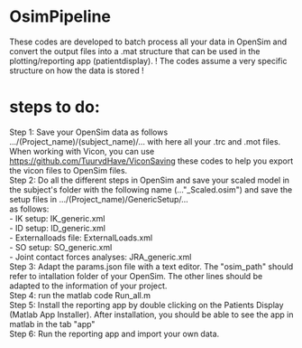 # OsimPipeline

These codes are developed to batch process all your data in OpenSim and convert the output files into a .mat structure that can be used in the plotting/reporting app (patientdisplay).
! The codes assume a very specific structure on how the data is stored !
# steps to do: 
Step 1: Save your OpenSim data as follows .../(Project_name)/(subject_name)/... with here all your .trc and .mot files. When working with Vicon, you can use https://github.com/TuurvdHave/ViconSaving 
these codes to help you export the vicon files to OpenSim files. <br>
Step 2: Do all the different steps in OpenSim and save your scaled model in the subject's folder with the following name (..."_Scaled.osim") and save the setup files in .../(Project_name)/GenericSetup/...<br>
		as follows:<br>
			- IK setup: IK_generic.xml<br>
			- ID setup: ID_generic.xml<br>
			- Externalloads file: ExternalLoads.xml<br>
			- SO setup: SO_generic.xml<br>
			- Joint contact forces analyses: JRA_generic.xml<br>
Step 3: Adapt the params.json file with a text editor. The "osim_path" should refer to intallation folder of your OpenSim. The other lines should be adapted to the information of your project.<br> 
Step 4: run the matlab code Run_all.m <br>
Step 5: Install the reporting app by double clicking on the Patients Display (Matlab App Installer). After installation, you should be able to see the app in matlab in the tab "app"<br>
Step 6: Run the reporting app and import your own data. <br>

 
